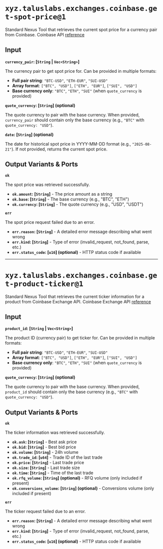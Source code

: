 # `xyz.taluslabs.exchanges.coinbase.get-spot-price@1`

Standard Nexus Tool that retrieves the current spot price for a currency pair from Coinbase. Coinbase API [reference](https://docs.cdp.coinbase.com/coinbase-app/track-apis/prices)

## Input

**`currency_pair`: [`String` | `Vec<String>`]**

The currency pair to get spot price for. Can be provided in multiple formats:

- **Full pair string**: `"BTC-USD"`, `"ETH-EUR"`, `"SUI-USD"`
- **Array format**: `["BTC", "USD"]`, `["ETH", "EUR"]`, `["SUI", "USD"]`
- **Base currency only**: `"BTC"`, `"ETH"`, `"SUI"` (when `quote_currency` is provided)

**`quote_currency`: [`String`] (optional)**

The quote currency to pair with the base currency. When provided, `currency_pair` should contain only the base currency (e.g., `"BTC"` with `quote_currency: "USD"`).

**`date`: [`String`] (optional)**

The date for historical spot price in YYYY-MM-DD format (e.g., `"2025-08-21"`). If not provided, returns the current spot price.

## Output Variants & Ports

**`ok`**

The spot price was retrieved successfully.

- **`ok.amount`: [`String`]** - The price amount as a string
- **`ok.base`: [`String`]** - The base currency (e.g., "BTC", "ETH")
- **`ok.currency`: [`String`]** - The quote currency (e.g., "USD", "USDT")

**`err`**

The spot price request failed due to an error.

- **`err.reason`: [`String`]** - A detailed error message describing what went wrong
- **`err.kind`: [`String`]** - Type of error (invalid_request, not_found, parse, etc.)
- **`err.status_code`: [`u16`] (optional)** - HTTP status code if available

---

# `xyz.taluslabs.exchanges.coinbase.get-product-ticker@1`

Standard Nexus Tool that retrieves the current ticker information for a product from Coinbase Exchange API. Coinbase Exchange API [reference](https://docs.cdp.coinbase.com/api-reference/exchange-api/rest-api/products/get-product-ticker)

## Input

**`product_id`: [`String` | `Vec<String>`]**

The product ID (currency pair) to get ticker for. Can be provided in multiple formats:

- **Full pair string**: `"BTC-USD"`, `"ETH-EUR"`, `"SUI-USD"`
- **Array format**: `["BTC", "USD"]`, `["ETH", "EUR"]`, `["SUI", "USD"]`
- **Base currency only**: `"BTC"`, `"ETH"`, `"SUI"` (when `quote_currency` is provided)

**`quote_currency`: [`String`] (optional)**

The quote currency to pair with the base currency. When provided, `product_id` should contain only the base currency (e.g., `"BTC"` with `quote_currency: "USD"`).

## Output Variants & Ports

**`ok`**

The ticker information was retrieved successfully.

- **`ok.ask`: [`String`]** - Best ask price
- **`ok.bid`: [`String`]** - Best bid price
- **`ok.volume`: [`String`]** - 24h volume
- **`ok.trade_id`: [`u64`]** - Trade ID of the last trade
- **`ok.price`: [`String`]** - Last trade price
- **`ok.size`: [`String`]** - Last trade size
- **`ok.time`: [`String`]** - Time of the last trade
- **`ok.rfq_volume`: [`String`] (optional)** - RFQ volume (only included if present)
- **`ok.conversions_volume`: [`String`] (optional)** - Conversions volume (only included if present)

**`err`**

The ticker request failed due to an error.

- **`err.reason`: [`String`]** - A detailed error message describing what went wrong
- **`err.kind`: [`String`]** - Type of error (invalid_request, not_found, parse, etc.)
- **`err.status_code`: [`u16`] (optional)** - HTTP status code if available

<!-- Auto-update: 2025-10-19T09:36:59.220749 -->
